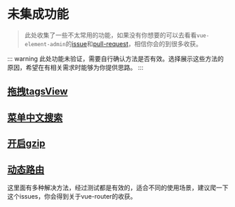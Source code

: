 # 未集成功能

> 此处收集了一些不太常用的功能，如果没有你想要的可以去看看`vue-element-admin`的[issue](https://github.com/PanJiaChen/vue-element-admin/issues)和[pull-request](https://github.com/PanJiaChen/vue-element-admin/pulls?q=)，相信你会的到很多收获。

::: warning
此处功能未验证，需要自行确认方法是否有效。选择展示这些方法的原因，希望在有相关需求时能够为你提供思路。
:::

## [拖拽tagsView](https://github.com/PanJiaChen/vue-element-admin/pull/3227)

## [菜单中文搜索](https://github.com/PanJiaChen/vue-element-admin/pull/2565)

## [开启gzip](https://github.com/PanJiaChen/vue-element-admin/pull/3546)

## [动态路由](https://github.com/PanJiaChen/vue-element-admin/issues/293)
这里面有多种解决方法，经过测试都是有效的，适合不同的使用场景，建议爬一下这个issues，你会得到关于vue-router的收获。
